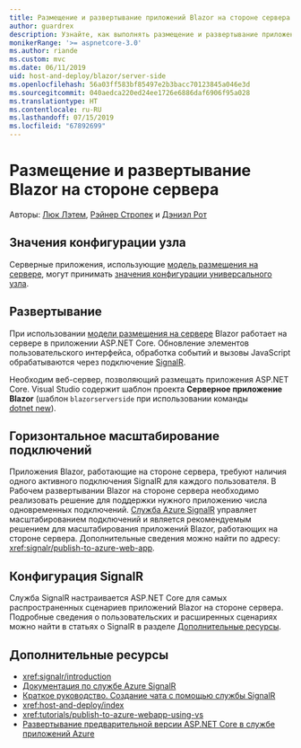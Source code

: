```yaml
---
title: Размещение и развертывание приложений Blazor на стороне сервера с помощью ASP.NET Core
author: guardrex
description: Узнайте, как выполнять размещение и развертывание приложения Blazor на стороне сервера с помощью ASP.NET Core.
monikerRange: '>= aspnetcore-3.0'
ms.author: riande
ms.custom: mvc
ms.date: 06/11/2019
uid: host-and-deploy/blazor/server-side
ms.openlocfilehash: 56a03ff583bf85497e2b3bacc70123845a046e3d
ms.sourcegitcommit: 040aedca220ed24ee1726e6886daf6906f95a028
ms.translationtype: HT
ms.contentlocale: ru-RU
ms.lasthandoff: 07/15/2019
ms.locfileid: "67892699"
---
```

# <a name="host-and-deploy-blazor-server-side"></a>Размещение и развертывание Blazor на стороне сервера

Авторы: [Люк Лэтем](https://github.com/guardrex), [Рэйнер Стропек](https://www.timecockpit.com) и [Дэниэл Рот](https://github.com/danroth27)

## <a name="host-configuration-values"></a>Значения конфигурации узла

Серверные приложения, использующие [модель размещения на сервере](xref:blazor/hosting-models#server-side), могут принимать [значения конфигурации универсального узла](xref:fundamentals/host/generic-host#host-configuration).

## <a name="deployment"></a>Развертывание

При использовании [модели размещения на сервере](xref:blazor/hosting-models#server-side) Blazor работает на сервере в приложении ASP.NET Core. Обновление элементов пользовательского интерфейса, обработка событий и вызовы JavaScript обрабатываются через подключение [SignalR](xref:signalr/introduction).

Необходим веб-сервер, позволяющий размещать приложения ASP.NET Core. Visual Studio содержит шаблон проекта **Серверное приложение Blazor** (шаблон `blazorserverside` при использовании команды [dotnet new](/dotnet/core/tools/dotnet-new)).

## <a name="connection-scale-out"></a>Горизонтальное масштабирование подключений

Приложения Blazor, работающие на стороне сервера, требуют наличия одного активного подключения SignalR для каждого пользователя. В Рабочем развертывании Blazor на стороне сервера необходимо реализовать решение для поддержки нужного приложению числа одновременных подключений. [Служба Azure SignalR](/azure/azure-signalr/) управляет масштабированием подключений и является рекомендуемым решением для масштабирования приложений Blazor, работающих на стороне сервера. Дополнительные сведения можно найти по адресу: <xref:signalr/publish-to-azure-web-app>.

## <a name="signalr-configuration"></a>Конфигурация SignalR

Служба SignalR настраивается ASP.NET Core для самых распространенных сценариев приложений Blazor на стороне сервера. Подробные сведения о пользовательских и расширенных сценариях можно найти в статьях о SignalR в разделе [Дополнительные ресурсы](#additional-resources).

## <a name="additional-resources"></a>Дополнительные ресурсы

* <xref:signalr/introduction>
* [Документация по службе Azure SignalR](/azure/azure-signalr/)
* [Краткое руководство. Создание чата с помощью службы SignalR](/azure/azure-signalr/signalr-quickstart-dotnet-core)
* <xref:host-and-deploy/index>
* <xref:tutorials/publish-to-azure-webapp-using-vs>
* [Развертывание предварительной версии ASP.NET Core в службе приложений Azure](xref:host-and-deploy/azure-apps/index#deploy-aspnet-core-preview-release-to-azure-app-service)
